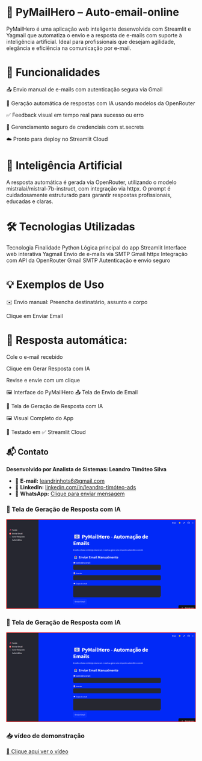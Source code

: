 # 📧 PyMailHero – Auto-email-online
PyMailHero é uma aplicação web inteligente desenvolvida com Streamlit e Yagmail que automatiza o envio e a resposta de e-mails com suporte à inteligência artificial. Ideal para profissionais que desejam agilidade, elegância e eficiência na comunicação por e-mail.

# 🚀 Funcionalidades
📤 Envio manual de e-mails com autenticação segura via Gmail

🤖 Geração automática de respostas com IA usando modelos da OpenRouter

✅ Feedback visual em tempo real para sucesso ou erro

🔐 Gerenciamento seguro de credenciais com st.secrets

☁️ Pronto para deploy no Streamlit Cloud

# 🧠 Inteligência Artificial
A resposta automática é gerada via OpenRouter, utilizando o modelo mistralai/mistral-7b-instruct, com integração via httpx. O prompt é cuidadosamente estruturado para garantir respostas profissionais, educadas e claras.

# 🛠️ Tecnologias Utilizadas
Tecnologia	Finalidade
Python	Lógica principal do app
Streamlit	Interface web interativa
Yagmail	Envio de e-mails via SMTP Gmail
httpx	Integração com API da OpenRouter
Gmail SMTP	Autenticação e envio seguro

# 💡 Exemplos de Uso
✉️ Envio manual:
Preencha destinatário, assunto e corpo

Clique em Enviar Email

# 🤖 Resposta automática:
Cole o e-mail recebido

Clique em Gerar Resposta com IA

Revise e envie com um clique

🖼️ Interface do PyMailHero
📤 Tela de Envio de Email

🤖 Tela de Geração de Resposta com IA

🖼️ Visual Completo do App

🧪 Testado em
✅ Streamlit Cloud

## 📬 Contato

**Desenvolvido por Analista de Sistemas: Leandro Timóteo Silva**

- 📧 **E-mail:** [leandrinhots6@gmail.com](mailto:leandrinhots6@gmail.com)  
- 💼 **LinkedIn:** [linkedin.com/in/leandro-timóteo-ads](https://www.linkedin.com/in/leandro-timóteo-ads)  
- 📱 **WhatsApp:** [Clique para enviar mensagem](https://wa.me/5583987830223)

### 🤖 Tela de Geração de Resposta com IA 
![Resposta com IA](assets/Captura%20de%20tela%202025-10-06%20185459.png)

### 🤖 Tela de Geração de Resposta com IA  
![Resposta com IA](assets/Captura%20de%20tela%202025-10-06%20185459.png)

### 📥 vídeo de demonstração

[🔗 Clique aqui ver o vídeo](videos/demo-pymailhero.mp4)










